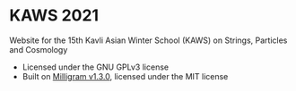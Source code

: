 # KAWS 2021

Website for the 15th Kavli Asian Winter School (KAWS) on Strings, Particles and Cosmology

- Licensed under the GNU GPLv3 license
- Built on [Milligram v1.3.0](https://milligram.github.io), licensed under the MIT license
